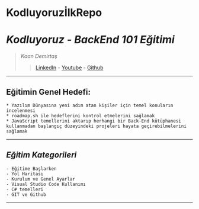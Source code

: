 # **KodluyoruzİlkRepo**
# *Kodluyoruz - BackEnd 101 Eğitimi*
> *Kaan Demirtaş*
>> [LinkedIn](https://www.linkedin.com/in/kaan-demirta%C5%9F-6b1891237/) - [Youtube](https://www.youtube.com/channel/UCGB5JPd7EAsB1ldR-WZmPgQ) - [Github](https://github.com/Brobaba290/)
---

## **Eğitimin Genel Hedefi:**
```
* Yazılım Dünyasına yeni adım atan kişiler için temel konuların incelenmesi
* roadmap.sh ile hedeflerini kontrol etmelerini sağlamak
* JavaScript temellerini aktarıp herhangi bir Back-End kütüphanesi kullanmadan başlangıç düzeyindeki projeleri hayata geçirebilmelerini sağlamak
```

***

## *Eğitim Kategorileri*

```
- Eğitime Başlarken
- Yol Haritası
- Kurulum ve Genel Ayarlar
- Visual Studio Code Kullanımı
- C# temelleri
- GIT ve Github
````
---

